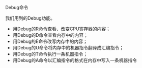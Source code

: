 Debug命令

我们用到的Debug功能。

- 用Debug的R命令查看、改变CPU寄存器的内容；
- 用Debug的D命令查看内存中的内容；
- 用Debug的E命令改写内存中的内容；
- 用Debug的U命令将内存中的机器指令翻译成汇编指令；
- 用Debug的T命令执行一条机器指令；
- 用Debug的A命令以汇编指令的格式在内存中写入一条机器指令